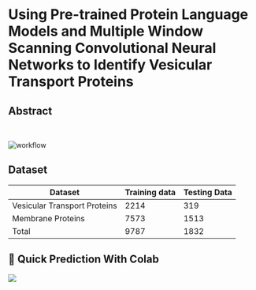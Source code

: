 # Using Pre-trained Protein Language Models and Multiple Window Scanning Convolutional Neural Networks to Identify Vesicular Transport Proteins

## Abstract <a name="abstract"></a>
<br>

![workflow](figure/Flowchart.jpg)

## Dataset <a name="Dataset"></a>

| Dataset                      | Training data | Testing Data |
|------------------------------|---------------|--------------|
| Vesicular Transport Proteins | 2214          | 319          |
| Membrane Proteins            | 7573          | 1513         |
| Total                        | 9787          | 1832         |

## 🚀&nbsp;Quick Prediction With Colab <a name="colab"></a>
[<img src="https://colab.research.google.com/assets/colab-badge.svg">](https://drive.google.com/file/d/1qSwXatr4nHeIgRdTNJxaz1mCu8ikkx-Z/view?usp=sharing)